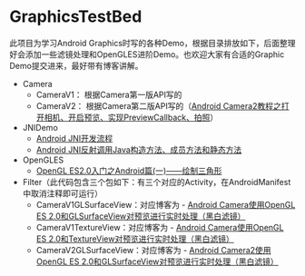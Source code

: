 # GraphicsTestBed

此项目为学习Android Graphics时写的各种Demo，根据目录排放如下，后面整理好会添加一些滤镜处理和OpenGLES进阶Demo。也欢迎大家有合适的Graphic Demo提交进来，最好带有博客讲解。

- Camera
	- CameraV1： 根据Camera第一版API写的
	- CameraV2： 根据Camera第二版API写的（[Android Camera2教程之打开相机、开启预览、实现PreviewCallback、拍照](http://blog.csdn.net/lb377463323/article/details/52740411)）
- JNIDemo
	- [Android JNI开发流程](http://blog.csdn.net/lb377463323/article/details/75112049)  
	- [Android JNI反射调用Java构造方法、成员方法和静态方法](http://blog.csdn.net/lb377463323/article/details/75303125)
- OpenGLES
	- [OpenGL ES2.0入门之Android篇(一)——绘制三角形](http://blog.csdn.net/lb377463323/article/details/52136518)
- Filter（此代码包含三个包如下：有三个对应的Activity，在AndroidManifest中取消注释即可运行）
	- CameraV1GLSurfaceView：对应博客为 - [Android Camera使用OpenGL ES 2.0和GLSurfaceView对预览进行实时处理（黑白滤镜）](http://blog.csdn.net/lb377463323/article/details/77071054)
	- CameraV1TextureView：对应博客为 - [Android Camera使用OpenGL ES 2.0和TextureView对预览进行实时处理（黑白滤镜）](http://blog.csdn.net/lb377463323/article/details/77096652)
	- CameraV2GLSurfaceView：对应博客为 - [Android Camera2使用OpenGL ES 2.0和GLSurfaceView对预览进行实时处理（黑白滤镜）](http://blog.csdn.net/lb377463323/article/details/78054892)
